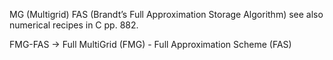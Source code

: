 MG (Multigrid) FAS (Brandt’s Full Approximation Storage Algorithm) see also numerical recipes in C pp. 882.

FMG-FAS -> Full MultiGrid (FMG) - Full Approximation Scheme (FAS)